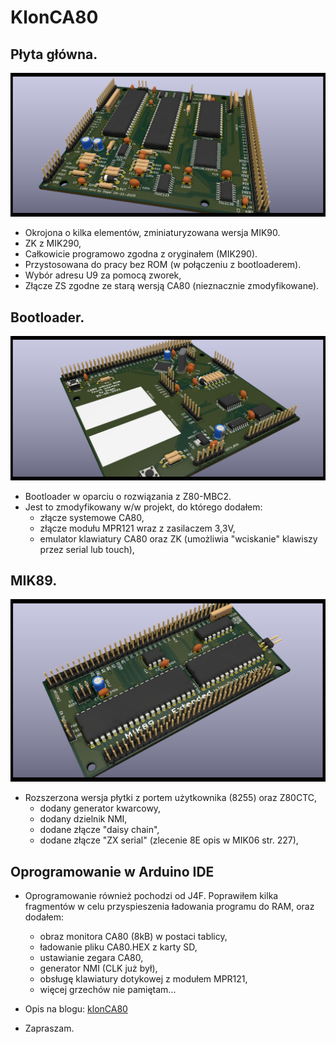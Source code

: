 # KlonCA80
## Płyta główna.
![CA80-mini](https://raw.githubusercontent.com/ZegarNotAvailable/KlonCA80/main/CA80-mini.png)
- Okrojona o kilka elementów, zminiaturyzowana wersja MIK90.
- ZK z MIK290,
- Całkowicie programowo zgodna z oryginałem (MIK290).
- Przystosowana do pracy bez ROM (w połączeniu z bootloaderem).
- Wybór adresu U9 za pomocą zworek,
- Złącze ZS zgodne ze starą wersją CA80 (nieznacznie zmodyfikowane).
## Bootloader.
![bootloader](https://raw.githubusercontent.com/ZegarNotAvailable/KlonCA80/main/CA80-bezROM-touch.png)
- Bootloader w oparciu o rozwiązania z Z80-MBC2.
- Jest to zmodyfikowany w/w projekt, do którego dodałem:
    - złącze systemowe CA80,
    - złącze modułu MPR121 wraz z zasilaczem 3,3V,
    - emulator klawiatury CA80 oraz ZK (umożliwia "wciskanie" klawiszy przez serial lub touch),
## MIK89.
![MIK89](https://raw.githubusercontent.com/ZegarNotAvailable/KlonCA80/main/MIK89_EXT.png)
- Rozszerzona wersja płytki z portem użytkownika (8255) oraz Z80CTC,
    - dodany generator kwarcowy,
    - dodany dzielnik NMI,
    - dodane złącze "daisy chain",
    - dodane złącze "ZX serial" (zlecenie 8E opis w MIK06 str. 227),

## Oprogramowanie w Arduino IDE    
- Oprogramowanie również pochodzi od J4F. Poprawiłem kilka fragmentów w celu przyspieszenia ładowania programu do RAM, oraz dodałem:
    - obraz monitora CA80 (8kB) w postaci tablicy,
    - ładowanie pliku CA80.HEX z karty SD, 
    - ustawianie zegara CA80,
    - generator NMI (CLK już był),
    - obsługę klawiatury dotykowej z modułem MPR121,
    - więcej grzechów nie pamiętam...

- Opis na blogu: [klonCA80](https://klonca80.blogspot.com)

- Zapraszam.
